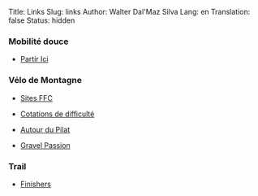Title:       Links
Slug:        links
Author:      Walter Dal'Maz Silva
Lang:        en
Translation: false
Status:      hidden

### Mobilité douce

- [Partir Ici](https://partir-ici.fr/envies/sport-nature/)

### Vélo de Montagne

- [Sites FFC](https://sitesvtt.ffc.fr/sites/)

- [Cotations de difficulté](https://alpinemag.fr/vtt-cotations-difficulte/)

- [Autour du Pilat](https://www.parc-naturel-pilat.fr/des-decouvertes/randonnee/pilat-a-velo/)

- [Gravel Passion](https://www.gravelpassion.fr/)

### Trail

- [Finishers](https://www.finishers.com/courses)
